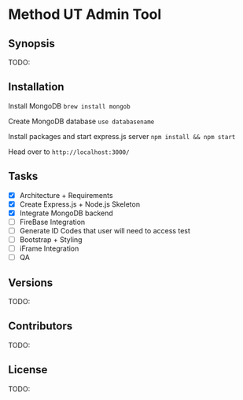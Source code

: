 # Method UT Admin Tool

## Synopsis

TODO:

## Installation

Install MongoDB `brew install mongob`

Create MongoDB database `use databasename`

Install packages and start express.js server `npm install && npm start`

Head over to `http://localhost:3000/`


## Tasks

- [x] Architecture + Requirements
- [x] Create Express.js + Node.js Skeleton
- [x] Integrate MongoDB backend
- [ ] FireBase Integration
- [ ] Generate ID Codes that user will need to access test
- [ ] Bootstrap + Styling
- [ ] iFrame Integration
- [ ] QA

## Versions

TODO:

## Contributors

TODO:

## License

TODO:
